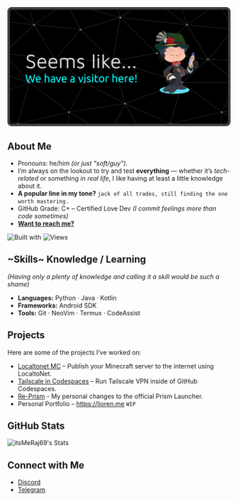 ![Header Image](https://raw.githubusercontent.com/itsMeRaj69/itsMeRaj69/refs/heads/main/assets/github-header-banner.png)

## About Me

- Pronouns: he/him *(or just "soft/guy")*.  
- I’m always on the lookout to try and test **everything** — whether it’s *tech-related* or something *in real life*, I like having at least a little knowledge about it.  
- **A popular line in my tone?** `jack of all trades, still finding the one worth mastering.`  
- GitHub Grade: C+ – Certified Love Dev *(I commit feelings more than code sometimes)*  
- [**Want to reach me?**](#connect-with-me)  

![Built with](https://img.shields.io/badge/built%20with-curiosity-d7b89c?style=flat-square)  ![Views](https://img.shields.io/badge/profile%20views-%E2%89%AA%20you%20noticed-c9c19f?style=flat-square)   

## ~Skills~ Knowledge / Learning 
*(Having only a plenty of knowledge and calling it a skill would be such a shame)*  

- **Languages:** Python · Java · Kotlin  
- **Frameworks:** Android SDK  
- **Tools:** Git · NeoVim · Termux · CodeAssist  

## Projects

Here are some of the projects I've worked on:  

- [Localtonet MC](https://github.com/itsMeRaj69/localtonet-mc) – Publish your Minecraft server to the internet using LocaltoNet.  
- [Tailscale in Codespaces](https://github.com/itsMeRaj69/tailscale-codespaces) – Run Tailscale VPN inside of GitHub Codespaces.  
- [Re-Prism](https://github.com/itsMeRaj69/Re-Prism) - My personal changes to the official Prism Launcher.  
- Personal Portfolio – https://lioren.me `WIP`  

## GitHub Stats

![itsMeRaj69's Stats](https://github-readme-stats.vercel.app/api?username=itsMeRaj69&theme=material-palenight&show_icons=true&hide_border=false&count_private=true)  

## Connect with Me

- [Discord](https://discord.com/users/892259622621151252)  
- [Telegram](https://iamraj69.t.me)  
